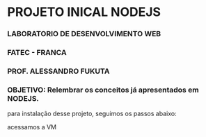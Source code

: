 # PROJETO INICAL NODEJS
### LABORATORIO DE DESENVOLVIMENTO WEB
### FATEC - FRANCA
### PROF. ALESSANDRO FUKUTA

### OBJETIVO: Relembrar os conceitos já apresentados em NODEJS.

para instalação desse projeto, seguimos os passos abaixo:

acessamos a VM

